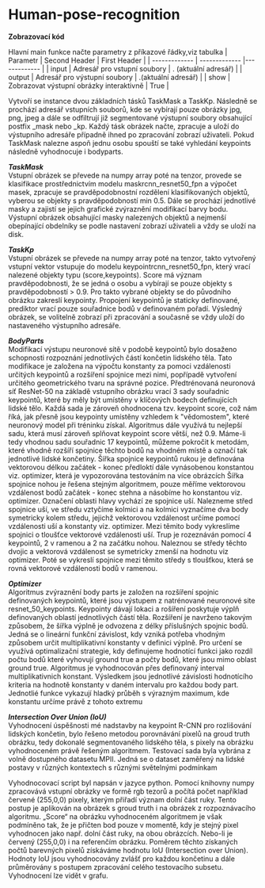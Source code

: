 # Human-pose-recognition
	
  ****Zobrazovací kód****
  
  Hlavní main funkce načte parametry z příkazové řádky,viz tabulka
| Parametr  | Second Header | First Header  |
| ------------- | ------------- |------------- |
| input | Adresář pro vstupní soubory  |  . (aktuální adresář) |
| output  | Adresář pro výstupní soubory  | .(aktuální adresář)  | 
| show  | Zobrazovat výstupní obrázky interaktivně   | True | 

Vytvoří se instance dvou základních tásků TaskMask a TaskKp. Následně se prochází adresář vstupních souborů, kde se vybírají pouze obrázky jpg, png, jpeg a dále se odfiltrují již segmentované výstupní soubory obsahující postfix _mask nebo _kp. Každý tásk obrázek načte, zpracuje a uloží do výstupního adresáře případně ihned po zpracování zobrazí uživateli. Pokud TaskMask nalezne aspoň jednu osobu spouští se také vyhledání keypoints následně vyhodnocuje i bodyparts. 

***TaskMask***  
Vstupní obrázek se převede na numpy array poté na tenzor, provede se klasifikace prostřednictvím modelu maskrcnn_resnet50_fpn a výpočet masek, zpracuje se pravděpodobnostní rozdělení klasifikovaných objektů, vyberou se objekty s pravděpodobností min 0.5. Dále se prochází jednotlivé masky a zajistí se jejich grafické zvýraznění modifikací barvy bodu. Výstupní obrázek obsahující masky nalezených objektů a nejmenší obepínající obdelníky se podle nastavení zobrazí uživateli a vždy se uloží na disk. 

***TaskKp***   
Vstupní obrázek se převede na numpy array poté na tenzor, takto vytvořený vstupní vektor vstupuje do modelu keypointrcnn_resnet50_fpn, který vrací nalezené objekty typu (score,keypoints). Score má význam pravděpodobnosti, že se jedná o osobu a vybírají se pouze objekty s pravděpodobností > 0.9. Pro takto vybrané objekty se do původního obrázku zakreslí keypointy. Propojení keypointů je staticky definované, prediktor vrací pouze souřadnice bodů v definovaném pořadí. Výsledný obrázek, se volitelně zobrazí při zpracování a současně se vždy uloží do nastaveného výstupního adresáře. 

***BodyParts***   
Modifikací výstupu neuronové sítě v podobě keypointů bylo dosaženo schopnosti rozpoznání jednotlivých částí končetin lidského těla. Tato modifikace je založena na výpočtu konstanty za pomoci vzdálenosti určitých keypointů a rozšíření spojnice mezi nimi, popřípadě vytvoření určitého geometrického tvaru na správné pozice.
Předtrénovaná neuronová síť ResNet-50 na základě vstupního obrázku vrací 3 sady souřadnic keypointů, které by měly být umístěny v klíčových bodech definujících lidské tělo. Každá sada je zároveň ohodnocena tzv. keypoint score, což nám říká, jak přesně jsou keypointy umístěny vzhledem k "vědomostem", které neuronový model při tréninku získal. Algoritmus dále využívá tu nejlepší sadu, která musí zároveň splňovat keypoint score větší, než 0.9.
 Máme-li tedy vhodnou sadu souřadnic 17 keypointů, můžeme pokročit k metodám, které vhodně rozšíří spojnice těchto bodů na vhodném místě a označí tak jednotlivé lidské končetiny.
 Šířka spojnice keypointů rukou je definována vektorovou délkou začátek - konec předloktí  dále vynásobenou konstantou viz. optimizer, která je vypozorována testováním na více obrázcích
 Šířka spojnice nohou je řešena stejným algoritmem, pouze měříme vektorovou vzdálenost bodů začátek - konec stehna a násobíme ho konstantou viz. optimizer.
 Označení oblasti hlavy vychází ze spojnice uší. Nalezneme střed spojnice uší, ve středu vztyčíme kolmici a na kolmici vyznačíme dva body symetricky kolem středu, jejichž vektorovou vzdálenost určíme pomocí vzdálenosti uší a konstanty viz. optimizer. Mezi těmito body vykreslíme spojnici o tloušťce  vektorové vzdálenosti uší.
Trup je rozeznáván pomocí 4 keypointů, 2 v ramenou a 2 na začátku nohou. Naleznou se středy těchto dvojic a vektorová vzdálenost se symetricky zmenší na hodnotu viz optimizer. Poté se vykreslí spojnice mezi těmito středy s tloušťkou, která se rovná vektorové vzdálenosti bodů v ramenou.

***Optimizer***   
Algoritmus zvýraznění body parts je založen na rozšíření spojnic definovaných keypointů, které jsou výstupem z natrénované neuronové site resnet_50_keypoints. Keypointy dávají lokaci a rošíření poskytuje výplň definovaných  oblastí jednotlivých částí těla.  Rozšíření je navrženo takovým způsobem, že šířka výplně je odvozena z délky příslušných spojnic bodů. Jedná se o lineární funkční závislost, kdy vzniká potřeba vhodným způsobem určit multiplikativní konstanty v definici výplně. Pro určení se využívá optimalizační strategie, kdy definujeme hodnotící funkci jako rozdíl počtu bodů které vyhovují ground true a počty bodů, které jsou mimo oblast ground true.  Algoritmus je vyhodnocován přes definovaný interval multiplikativnich konstant. Výsledkem jsou jednotlivé závislosti hodnotícího kriteria na hodnotě konstanty v daném intervalu pro každou body part. Jednotlié funkce vykazují hladký průběh s výrazným maximum, kde  konstantu určíme právě z tohoto extremu

***Intersection Over Union (IoU)***  
Vyhodnocení úspěšnosti mé nadstavby na keypoint R-CNN pro rozlišování lidských končetin, bylo řešeno metodou porovnávání pixelů na groud truth obrázku, tedy dokonalé segmentovaného lidského těla, s pixely na obrázku vyhodnoceném právě řešeným algoritmem.
Testovací sada byla vybrána z volně dostupného datasetu MPII. Jedná se o dataset zaměřený na lidské postavy v různých kontextech s různými světelnými podmínkam  

Vyhodnocovací script byl napsán v jazyce python. Pomocí knihovny numpy zpracovává vstupní obrázky ve formě rgb tezorů a počítá počet například červené (255,0,0) pixely, kterým přiřadí význam dolní část ruky. Tento postup je aplikován na obrázek s groud truth i na obrázek z rozpoznávacího algoritmu.
„Score“ na obrázku vyhodnoceném algoritmem je však podmíněno tak, že je přičten bod pouze v momentě, kdy je stejný pixel vyhodnocen jako např. dolní část ruky, na obou obrázcích. Nebo-li je červený (255,0,0) i na referenčím obrázku.
Poměrem těchto získaných počtů barevných pixelů získáváme hodnotu IoU (Intersection over Union).  Hodnoty IoU jsou vyhodnocovány zvlášť pro každou končetinu a dále průměrovány s postupem zpracování celého testovacího subsetu. Vyhodnocení lze vidět v grafu.



